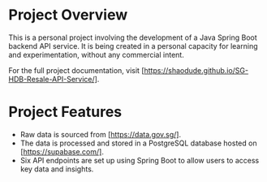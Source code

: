 # Project Overview

This is a personal project involving the development of a Java Spring Boot backend API service. It is being created in a personal capacity for learning and experimentation, without any commercial intent.

For the full project documentation, visit [https://shaodude.github.io/SG-HDB-Resale-API-Service/].

# Project Features

- Raw data is sourced from [https://data.gov.sg/].
- The data is processed and stored in a PostgreSQL database hosted on [https://supabase.com/].
- Six API endpoints are set up using Spring Boot to allow users to access key data and insights.

